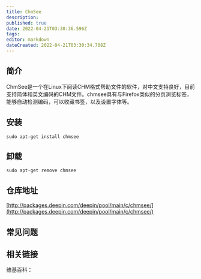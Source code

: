 ```yaml
---
title: ChmSee
description: 
published: true
date: 2022-04-21T03:30:36.596Z
tags: 
editor: markdown
dateCreated: 2022-04-21T03:30:34.708Z
---
```


## 简介

ChmSee是一个在Linux下阅读CHM格式帮助文件的软件，对中文支持良好，目前支持简体和英文编码的CHM文件。chmsee具有与Firefox类似的分页浏览标签，能够自动检测编码，可以收藏书签，以及设置字体等。

## 安装

`sudo apt-get install chmsee`

## 卸载

`sudo apt-get remove chmsee`

## 仓库地址

[http://packages.deepin.com/deepin/pool/main/c/chmsee/](http://packages.deepin.com/deepin/pool/main/c/chmsee/)


## 常见问题


## 相关链接

维基百科：